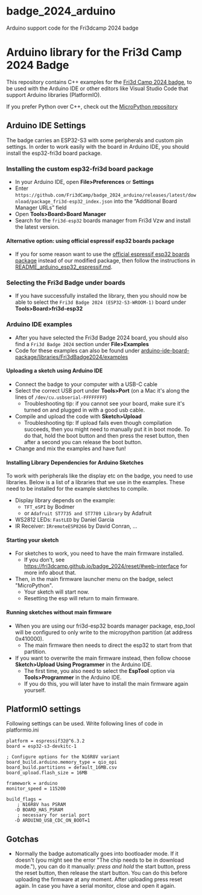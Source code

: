 # badge_2024_arduino
Arduino support code for the Fri3dcamp 2024 badge
# Arduino library for the Fri3d Camp 2024 Badge

This repository contains C++ examples for the [Fri3d Camp 2024 badge](https://github.com/Fri3dCamp/badge_2024), to be used with the Arduino IDE or other editors like Visual Studio Code that support Arduino libraries (PlatformIO). 

If you prefer Python over C++, check out the [MicroPython repository](https://github.com/Fri3dCamp/badge_2024_micropython)

## Arduino IDE Settings

The badge carries an ESP32-S3 with some peripherals and custom pin settings. In order to work easily with the board in Arduino IDE, you should install the esp32-fri3d board package.

### Installing the custom esp32-fri3d board package
* In your Arduino IDE, open **File>Preferences** or **Settings**
* Enter `https://github.com/Fri3dCamp/badge_2024_arduino/releases/latest/download/package_fri3d-esp32_index.json` into the “Additional Board Manager URLs” field
* Open **Tools>Board>Board Manager**
* Search for the `fri3d-esp32` boards manager from Fri3d Vzw and install the latest version.

#### Alternative option: using official espressif esp32 boards package
* If you for some reason want to use the [official espressif esp32 boards package](https://espressif.github.io/arduino-esp32) instead of our modified package, then follow the instructions in [README_arduino_esp32_espressif.md](./README_arduino_esp32_espressif.md).

### Selecting the Fri3d Badge under boards
* If you have successfully installed the library, then you should now be able to select the `Fri3d Badge 2024 (ESP32-S3-WROOM-1)` board under **Tools>Board>fri3d-esp32**

### Arduino IDE examples
* After you have selected the Fri3d Badge 2024 board, you should also find a `Fri3d Badge 2024` section under **File>Examples**
* Code for these examples can also be found under [arduino-ide-board-package/libraries/Fri3dBadge2024/examples](./arduino-ide-board-package/libraries/Fri3dBadge2024/examples)

#### Uploading a sketch using Arduino IDE
* Connect the badge to your computer with a USB-C cable
* Select the correct USB port under **Tools>Port** (on a Mac it's along the lines of `/dev/cu.usbserial-FFFFFFFF`)
  * Troubleshooting tip: if you cannot see your board, make sure it's turned on and plugged in with a good usb cable.
* Compile and upload the code with **Sketch>Upload**
  *  Troubleshooting tip: If upload fails even though compilation succeeds, then you might need to manually put it in boot mode. To do that, hold the boot button and then press the reset button, then after a second you can release the boot button. 
* Change and mix the examples and have fun!

#### Installing Library Dependencies for Arduino Sketches
To work with peripherals like the display etc on the badge, you need to use libraries.
Below is a list of a libraries that we use in the examples. These need to be installed for the example sketches to compile.
- Display library depends on the example:
  - `TFT_eSPI` by Bodmer
  - or `Adafruit ST7735 and ST7789 Library` by Adafruit
- WS2812 LEDs: `FastLED` by Daniel Garcia
- IR Receiver: `IRremoteESP8266` by David Conran, ...

#### Starting your sketch
* For sketches to work, you need to have the main firmware installed.
  * If you don't, see https://fri3dcamp.github.io/badge_2024/reset/#web-interface for more info about that.
* Then, in the main firmware launcher menu on the badge, select "MicroPython".
  * Your sketch will start now.
  * Resetting the esp will return to main firmware.

#### Running sketches without main firmware
* When you are using our fri3d-esp32 boards manager package, esp_tool will be configured to only write to the micropython partition (at address 0x410000).
  * The main firmware then needs to direct the esp32 to start from that partition.
* If you want to overwrite the main firmware instead, then follow choose **Sketch>Upload Using Programmer** in the Arduino IDE.
  * The first time, you also need to select the **EspTool** option via **Tools>Programmer** in the Arduino IDE.
  * If you do this, you will later have to install the main firmware again yourself.


## PlatformIO settings

Following settings can be used. Write following lines of code in platformio.ini

```
platform = espressif32@^6.3.2
board = esp32-s3-devkitc-1

; Configure options for the N16R8V variant
board_build.arduino.memory_type = qio_opi 
board_build.partitions = default_16MB.csv
board_upload.flash_size = 16MB

framework = arduino
monitor_speed = 115200

build_flags =
    ; N16R8V has PSRAM
   -D BOARD_HAS_PSRAM 
    ; necessary for serial port
   -D ARDUINO_USB_CDC_ON_BOOT=1
```
## Gotchas
* Normally the badge automatically goes into bootloader mode. If it doesn't (you might see the error "The chip needs to be in download mode."), you can do it manually:  *press and hold* the start button, press the reset button, then release the start button. You can do this before uploading the firmware at any moment. After uploading press reset again. In case you have a serial monitor, close and open it again.
